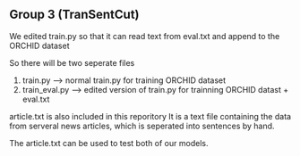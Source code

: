 ## Group 3 (TranSentCut)
We edited train.py so that it can read text from eval.txt and append to the ORCHID dataset

So there will be two seperate files
1. train.py --> normal train.py for training ORCHID dataset
2. train_eval.py --> edited version of train.py for trainning ORCHID datast + eval.txt

article.txt is also included in this reporitory
It is a text file containing the data from serveral news articles, which is seperated into sentences by hand.

The article.txt can be used to test both of our models.
